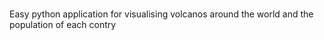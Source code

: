 # 
Easy python application for visualising volcanos around the world and the population of each contry
